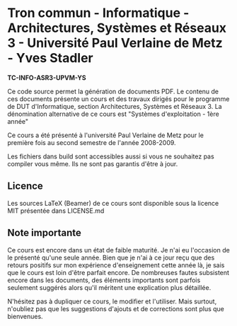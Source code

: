 # Tron commun - Informatique - Architectures, Systèmes et Réseaux 3 - Université Paul Verlaine de Metz - Yves Stadler

**TC-INFO-ASR3-UPVM-YS** 

Ce code source permet la génération de documents PDF. Le contenu de ces
documents présente un cours et des travaux dirigés pour le programme de DUT
d'Informatique, section Architectures, Systèmes et Réseaux 3. La dénomination
alternative de ce cours est "Systèmes d'exploitation - 1ère année"

Ce cours a été présenté à l'université Paul Verlaine de Metz pour le première
fois au second semestre de l'année 2008-2009. 

Les fichiers dans build sont accessibles aussi si vous ne souhaitez pas
compiler vous même. Ils ne sont pas garantis d'être à jour.


## Licence

Les sources LaTeX (Beamer) de ce cours sont disponible sous la licence MIT
présentée dans LICENSE.md

## Note importante

Ce cours est encore dans un état de faible maturité. Je n'ai eu l'occasion de
le présenté qu'une seule année. Bien que je n'ai à ce jour reçu que des retours
positifs sur mon expérience d'enseignement cette année là, je sais que le cours
est loin d'être parfait encore. De nombreuses fautes subsistent encore dans les
documents, des éléments importants sont parfois seulement suggérés alors qu'il
méritent une explication plus détaillée. 

N'hésitez pas à dupliquer ce cours, le modifier et l'utiliser. Mais surtout,
n'oubliez pas que les suggestions d'ajouts et de corrections sont plus que
bienvenues.
